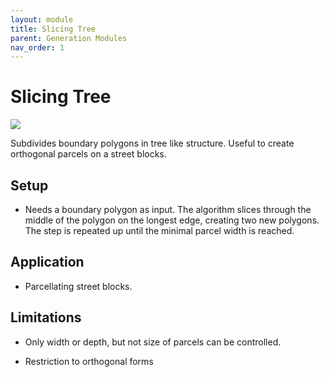 ```yaml
---
layout: module
title: Slicing Tree
parent: Generation Modules
nav_order: 1
---
```

# Slicing Tree

![](../../../img/slicing-tree-1.png)

Subdivides boundary polygons in tree like structure. Useful to create orthogonal parcels on a street blocks.

## Setup

* Needs a boundary polygon as input. The algorithm slices through the middle of the polygon on the longest edge, creating two new polygons. The step is repeated up until the minimal parcel width is reached.

## Application

* Parcellating street blocks.

## Limitations

* Only width or depth, but not size of parcels can be controlled.

* Restriction to orthogonal forms
